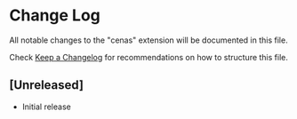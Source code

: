 # Change Log

All notable changes to the "cenas" extension will be documented in this file.

Check [Keep a Changelog](http://keepachangelog.com/) for recommendations on how to structure this file.

## [Unreleased]

- Initial release